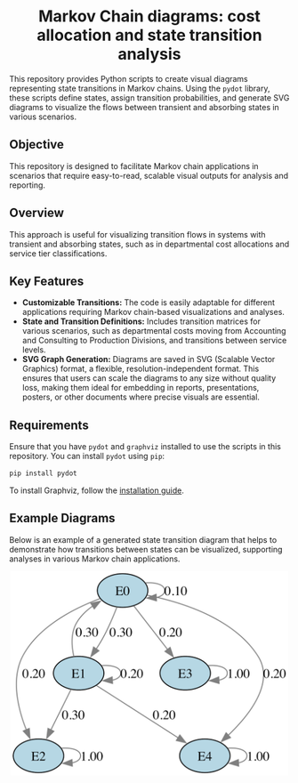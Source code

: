 <div align="center">

# Markov Chain diagrams: cost allocation and state transition analysis

</div>

This repository provides Python scripts to create visual diagrams representing state transitions in Markov chains. Using the `pydot` library, these scripts define states, assign transition probabilities, and generate SVG diagrams to visualize the flows between transient and absorbing states in various scenarios.

## Objective

This repository is designed to facilitate Markov chain applications in scenarios that require easy-to-read, scalable visual outputs for analysis and reporting.

## Overview

This approach is useful for visualizing transition flows in systems with transient and absorbing states, such as in departmental cost allocations and service tier classifications.

## Key Features

- **Customizable Transitions:** The code is easily adaptable for different applications requiring Markov chain-based visualizations and analyses.
- **State and Transition Definitions:** Includes transition matrices for various scenarios, such as departmental costs moving from Accounting and Consulting to Production Divisions, and transitions between service levels.
- **SVG Graph Generation:** Diagrams are saved in SVG (Scalable Vector Graphics) format, a flexible, resolution-independent format. This ensures that users can scale the diagrams to any size without quality loss, making them ideal for embedding in reports, presentations, posters, or other documents where precise visuals are essential.

## Requirements

Ensure that you have `pydot` and `graphviz` installed to use the scripts in this repository. You can install `pydot` using `pip`:
```bash
pip install pydot
```
To install Graphviz, follow the [installation guide](https://graphviz.org/download/).

## Example Diagrams

Below is an example of a generated state transition diagram that helps to demonstrate how transitions between states can be visualized, supporting analyses in various Markov chain applications.

<div align="center">
    <img src="images/diagram1.png" width="500" alt="Example State Transition Diagram">
</div>



